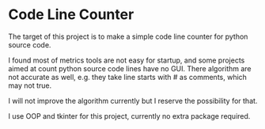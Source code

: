 Code Line Counter
=================

The target of this project is to make a simple code line counter for python source code.

I found most of metrics tools are not easy for startup, and some projects aimed at count python source code lines have no GUI. There algorithm are not accurate as well, e.g. they take line starts with # as comments, which may not true. 

I will not improve the algorithm currently but I reserve the possibility for that.

I use OOP and tkinter for this project, currently no extra package required.
